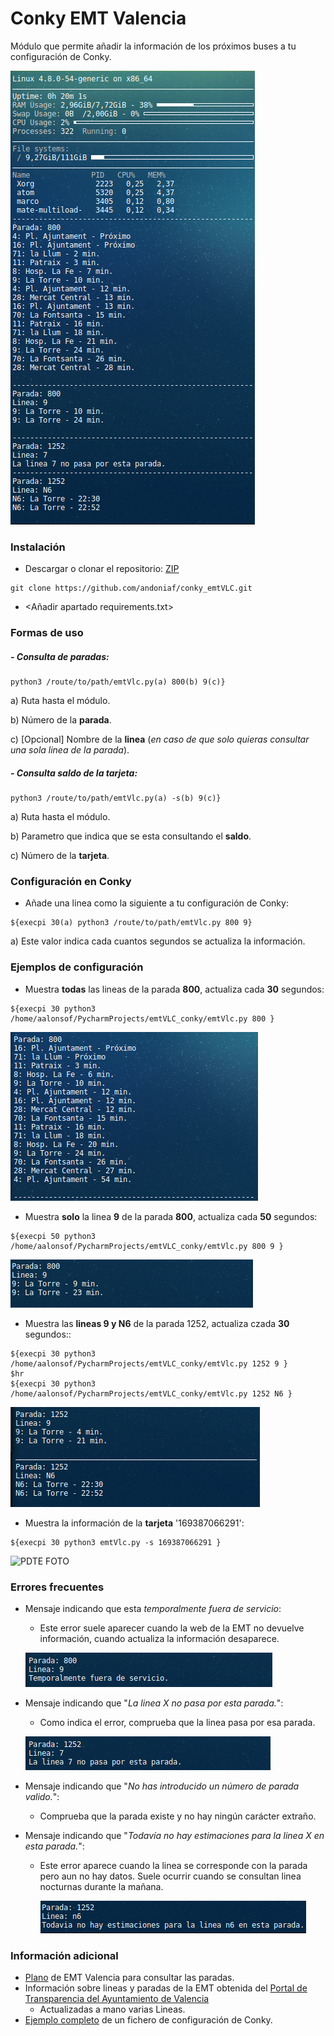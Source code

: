 # Conky EMT Valencia

Módulo que permite añadir la información de los próximos buses a tu configuración de Conky.

![](./.img/conky_emtVLC_01.png)

### Instalación
- Descargar o clonar el repositorio: [ZIP](https://github.com/andoniaf/conky_emtVLC/archive/master.zip)
```
git clone https://github.com/andoniaf/conky_emtVLC.git
```
- <Añadir apartado requirements.txt>

### Formas de uso
##### - Consulta de paradas:
```
python3 /route/to/path/emtVlc.py(a) 800(b) 9(c)}
```
a) Ruta hasta el módulo.

b) Número de la **parada**.

c) [Opcional] Nombre de la **linea** (*en caso de que solo quieras consultar una sola linea de la parada*).


##### - Consulta saldo de la tarjeta:
```
python3 /route/to/path/emtVlc.py(a) -s(b) 9(c)}
```
a) Ruta hasta el módulo.

b) Parametro que indica que se esta consultando el **saldo**.

c) Número de la **tarjeta**.


### Configuración en Conky
- Añade una linea como la siguiente a tu configuración de Conky:
```
${execpi 30(a) python3 /route/to/path/emtVlc.py 800 9}
```
a) Este valor indica cada cuantos segundos se actualiza la información.

### Ejemplos de configuración
- Muestra **todas** las lineas de la parada **800**, actualiza cada **30** segundos:
```
${execpi 30 python3 /home/aalonsof/PycharmProjects/emtVLC_conky/emtVlc.py 800 }
```
![](./.img/conky_emtVLC_02.png)

- Muestra **solo** la linea **9** de la parada **800**, actualiza cada **50** segundos:
```
${execpi 50 python3 /home/aalonsof/PycharmProjects/emtVLC_conky/emtVlc.py 800 9 }
```
![](./.img/conky_emtVLC_03.png)

- Muestra las **lineas 9 y N6** de la parada 1252, actualiza czada **30** segundos::
```
${execpi 30 python3 /home/aalonsof/PycharmProjects/emtVLC_conky/emtVlc.py 1252 9 }
$hr
${execpi 30 python3 /home/aalonsof/PycharmProjects/emtVLC_conky/emtVlc.py 1252 N6 }
```
![](./.img/conky_emtVLC_07.png)

- Muestra la información de la **tarjeta** '169387066291':
```
${execpi 30 python3 emtVlc.py -s 169387066291 }
```
![PDTE FOTO](./.img/conky_emtVLC_0X.png)

### Errores frecuentes
- Mensaje indicando que esta *temporalmente fuera de servicio*:
   - Este error suele aparecer cuando la web de la EMT no devuelve información, cuando actualiza la información desaparece.

   ![](./.img/conky_emtVLC_06.png)

- Mensaje indicando que "*La linea X no pasa por esta parada.*":
   - Como indica el error, comprueba que la linea pasa por esa parada.

   ![](./.img/conky_emtVLC_04.png)

- Mensaje indicando que "*No has introducido un número de parada valido.*":
  - Comprueba que la parada existe y no hay ningún carácter extraño.


- Mensaje indicando que "*Todavía no hay estimaciones para la linea X en esta parada.*":
  - Este error aparece cuando la linea se corresponde con la parada pero aun no hay datos. Suele ocurrir cuando se consultan linea nocturnas durante la mañana.

      ![](./.img/conky_emtVLC_08.png)


### Información adicional
- [Plano](https://www.emtvalencia.es/geoportal/) de EMT Valencia para consultar las paradas.
- Información sobre lineas y paradas de la EMT obtenida del [Portal de Transparencia del Ayuntamiento de Valencia](http://gobiernoabierto.valencia.es/va/data/)
  - Actualizadas a mano varias Lineas.
- [Ejemplo completo](https://gist.github.com/andoniaf/ac9a04b2746196475322cd5dde5a9036) de un fichero de configuración de Conky.
